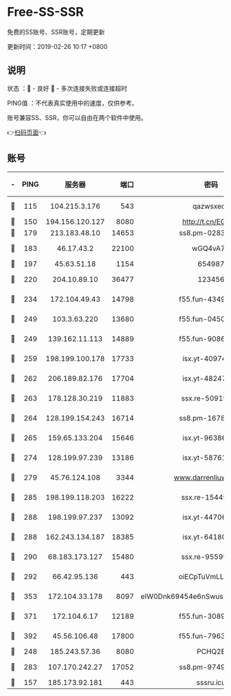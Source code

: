 # Free-SS-SSR

免费的SS账号、SSR账号，定期更新

更新时间：2019-02-26 10:17 +0800

## 说明

状态     ：🙂 - 良好 🙁 - 多次连接失败或连接超时

PING值   ：不代表真实使用中的速度，仅供参考。

账号兼容SS、SSR，你可以自由在两个软件中使用。

👉[扫码页面](https://liesauer.github.io/free-ss-ssr.github.io/)👈

## 账号

|-|PING|服务器|端口|密码|加密方式|区域|
|:----:|:----:|:-----:|-----:|:----:|:----:|:----:|
|🙂|115|104.215.3.176|543|qazwsxedc|aes-256-gcm|JP|
|🙂|150|194.156.120.127|8080|http://t.cn/EGJIyrl|rc4-md5|RU|
|🙂|179|213.183.48.10|14653|ss8.pm-02834105|rc4-md5|RU|
|🙂|183|46.17.43.2|22100|wGQ4vA7D|aes-256-gcm|RU|
|🙂|197|45.63.51.18|1154|654987|chacha20|US|
|🙂|220|204.10.89.10|36477|123456|aes-256-cfb|US|
|🙂|234|172.104.49.43|14798|f55.fun-43493243|aes-256-cfb|SG|
|🙂|249|103.3.63.220|13680|f55.fun-04505509|aes-256-cfb|SG|
|🙂|249|139.162.11.113|14889|f55.fun-90867001|aes-256-cfb|SG|
|🙂|259|198.199.100.178|17733|isx.yt-40974898|aes-256-cfb|US|
|🙂|262|206.189.82.176|17704|isx.yt-48247850|aes-256-cfb|SG|
|🙂|263|178.128.30.219|11883|ssx.re-50919809|aes-256-cfb|SG|
|🙂|264|128.199.154.243|16714|ss8.pm-16780170|aes-256-cfb|SG|
|🙂|265|159.65.133.204|15646|isx.yt-96386254|aes-256-cfb|SG|
|🙂|274|128.199.97.239|13186|isx.yt-58761687|aes-256-cfb|SG|
|🙂|279|45.76.124.108|3344|www.darrenliuwei.com|aes-256-cfb|AU|
|🙂|285|198.199.118.203|16222|ssx.re-15449751|aes-256-cfb|US|
|🙂|288|198.199.97.237|13092|isx.yt-44706124|aes-256-cfb|US|
|🙂|288|162.243.134.187|18385|isx.yt-64180950|aes-256-cfb|US|
|🙂|290|68.183.173.127|15480|ssx.re-95599154|aes-256-cfb|US|
|🙂|292|66.42.95.136|443|oiECpTuVmLLxk4Ts|aes-256-cfb|US|
|🙂|353|172.104.33.178|8097|eIW0Dnk69454e6nSwuspv9DmS201tQ0D|aes-256-cfb|SG|
|🙂|371|172.104.6.17|12189|f55.fun-30895721|aes-256-cfb|US|
|🙂|392|45.56.106.48|17800|f55.fun-79636491|aes-256-cfb|US|
|🙂|248|185.243.57.36|8080|PCHQ2E|rc4-md5|US|
|🙂|283|107.170.242.27|17052|ss8.pm-97495398|aes-256-cfb|US|
|🙁|157|185.173.92.181|443|sssru.icu|rc4-md5|RU|
